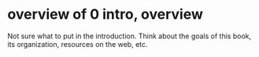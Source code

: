 # overview of 0 intro, overview

Not sure what to put in the introduction.  Think about the goals of this book, its organization, resources on the web, etc.